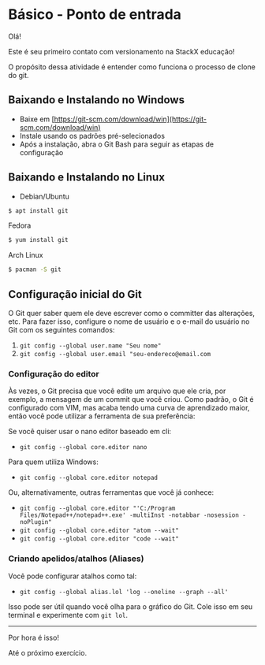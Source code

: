 # Básico - Ponto de entrada

Olá!

Este é seu primeiro contato com versionamento na StackX educação!

O propósito dessa atividade é entender como funciona o processo de clone do git.

## Baixando e Instalando no Windows

* Baixe em [https://git-scm.com/download/win](https://git-scm.com/download/win)
* Instale usando os padrões pré-selecionados
* Após a instalação, abra o Git Bash para seguir as etapas de configuração

## Baixando e Instalando no Linux 

* Debian/Ubuntu
```bash
$ apt install git
```

Fedora
```bash
$ yum install git
```

Arch Linux
```bash
$ pacman -S git
```

## Configuração inicial do Git

O Git quer saber quem ele deve escrever como o committer das alterações, etc.
Para fazer isso, configure o nome de usuário e o e-mail do usuário no Git com os seguintes comandos:

1. `git config --global user.name "Seu nome"`
2. `git config --global user.email "seu-endereco@email.com`

### Configuração do editor

Às vezes, o Git precisa que você edite um arquivo que ele cria, por exemplo, a mensagem de um commit que você criou.
Como padrão, o Git é configurado com VIM, mas acaba tendo uma curva de aprendizado maior, então você pode utilizar a ferramenta de sua preferência:

Se você quiser usar o nano editor baseado em cli:
- `git config --global core.editor nano`

Para quem utiliza Windows:
- `git config --global core.editor notepad`

Ou, alternativamente, outras ferramentas que você já conhece:

- `git config --global core.editor "'C:/Program Files/Notepad++/notepad++.exe' -multiInst -notabbar -nosession -noPlugin"`
- `git config --global core.editor "atom --wait"`
- `git config --global core.editor "code --wait"`

### Criando apelidos/atalhos (Aliases)

Você pode configurar atalhos como tal:
* `git config --global alias.lol 'log --oneline --graph --all'`

Isso pode ser útil quando você olha para o gráfico do Git.
Cole isso em seu terminal e experimente com `git lol`.

---

Por hora é isso!

Até o próximo exercício.

